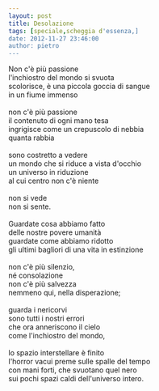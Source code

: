 ```yaml
---
layout: post
title: Desolazione
tags: [speciale,scheggia d'essenza,]
date: 2012-11-27 23:46:00
author: pietro
---
```

Non c'è più passione<br/>l'inchiostro del mondo si svuota<br/>scolorisce, è una piccola goccia di sangue<br/>in un fiume immenso<br/><br/>non c'è più passione<br/>il contenuto di ogni mano tesa<br/>ingrigisce come un crepuscolo di nebbia<br/>quanta rabbia<br/><br/>sono costretto a vedere<br/>un mondo che si riduce a vista d'occhio<br/>un universo in riduzione<br/>al cui centro non c'è niente<br/><br/>non si vede<br/>non si sente.<br/><br/>Guardate cosa abbiamo fatto<br/>delle nostre povere umanità<br/>guardate come abbiamo ridotto<br/>gli ultimi bagliori di una vita in estinzione<br/><br/>non c'è più silenzio,<br/>né consolazione<br/>non c'è più salvezza<br/>nemmeno qui, nella disperazione;<br/><br/>guarda i nericorvi<br/>sono tutti i nostri errori<br/>che ora anneriscono il cielo<br/>come l'inchiostro del mondo,<br/><br/>lo spazio interstellare è finito<br/>l'horror vacui preme sulle spalle del tempo<br/>con mani forti, che svuotano quel nero<br/>sui pochi spazi caldi dell'universo intero.
